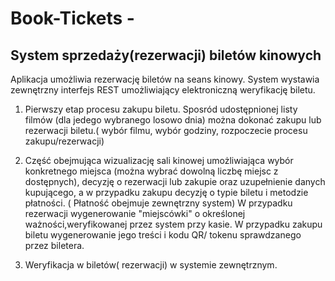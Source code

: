 # Book-Tickets - 
## System sprzedaży(rezerwacji) biletów kinowych
 
Aplikacja umożliwia rezerwację biletów na seans kinowy.
System wystawia zewnętrzny interfejs REST umożliwiający elektroniczną weryfikację biletu.



1) Pierwszy etap procesu zakupu biletu. Sposród udostępnionej listy filmów (dla jedego wybranego losowo dnia) można dokonać zakupu lub rezerwacji biletu.( wybór filmu, wybór godziny, rozpoczecie procesu zakupu/rezerwacji)

2) Część obejmująca wizualizację sali kinowej umożliwiająca wybór konkretnego miejsca (można wybrać dowolną liczbę miejsc z dostępnych),
 decyzję o  rezerwacji lub zakupie oraz uzupełnienie danych kupującego, a w przypadku zakupu decyzję o typie biletu i metodzie płatności.
( Płatność obejmuje zewnętrzny system)
W przypadku rezerwacji wygenerowanie "miejscówki" o określonej ważności,weryfikowanej przez system przy kasie. 
W przypadku zakupu biletu wygenerowanie jego treści i kodu QR/ tokenu sprawdzanego przez biletera.
 
3) Weryfikacja w biletów( rezerwacji) w systemie zewnętrznym.
